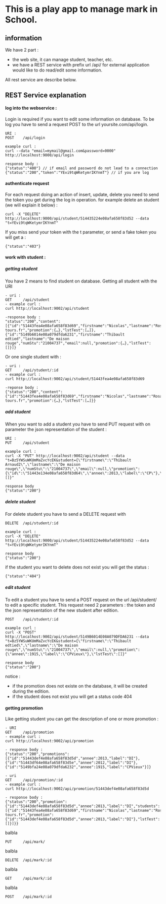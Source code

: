 # This is a play app to manage mark in School.

## information
We have 2 part : 

- the web site, it can manage student, teacher, etc.
- we have a REST service with prefix url /api/ for external application would like to do read/edit some information.
 
All rest service are describe below.

## REST Service explanation

#### log into the webservice : 
Login is required if you want to edit some information on database. To be log you have to send a request POST to the url yoursite.com/api/login.

	URI : 
	POST	/api/login
	
	example curl : 
	curl --data "email=mymail@gmail.com&password=0000" http://localhost:9000/api/login
	
	response body : 
	{"status":"400"} // if email and password do not lead to a connection
	{"status":"200","token":"YEvi9tqWKetymrIKYnmT"} // if you are log
	
#### authenticate request
For each request doing an action of insert, update, delete you need to send the token you get during the log in operation.
for example delete an student (we will explain it below) : 

	curl -X "DELETE" http://localhost:9000/api/student/514435224e08afa658f83d52 --data "t=YEvi9tqWKetymrIKYnmT"
	
If you miss send your token with the t parameter, or send a fake token you will get a :

	{"status":"403"}
	

#### work with student : 

##### getting student
You have 2 means to find student on database. Getting all student with the URI

	- uri : 
	GET		/api/student
	- example curl : 
	curl http://localhost:9002/api/student
	
	-response body : 
	"status":"200","content":[{"id":"51443fea4e08afa658f83d69","firstname":"Nicolas","lastname":"Rosado","numStu":"21004736","email":"rosado.nicolas@etu.univ-tours.fr","promotion":{…},"lstTest":[…]},{"id":"5149b6014e08a079dfda6231","firstname":"Thibault edtied","lastname":"De maison rouge","numStu":"21004737","email":null,"promotion":{…},"lstTest":[]}]}
	
Or one single student with : 
	
	- uri : 
	GET		/api/student/:id
	- example curl : 
	curl http://localhost:9002/api/student/51443fea4e08afa658f83d69
	
	-reponse body : 
	{"status":"200","content":{"id":"51443fea4e08afa658f83d69","firstname":"Nicolas","lastname":"Rosado","numStu":"21004736","email":"rosado.nicolas@etu.univ-tours.fr","promotion":{…},"lstTest":[…]}}
	


##### add student
When you want to add a student you have to send PUT request with on parameter the json representation of the student : 

	URI :
	PUT 	/api/student
	
	example curl : 
	curl -X "PUT" http://localhost:9002/api/student --data "t=Bz5YWSuWKUmMaZvcYcEK&student={\"firstname\":\"Thibault Arnaud2\",\"lastname\":\"De maison rouge\",\"numStu\":\"21004737\",\"email\":null,\"promotion\":{\"id\":\"51443e134e08afa658f83d64\",\"annee\":2013,\"label\":\"CP\"},\"lstTest\":[]}" 
	
	response body
	{"status":"200"}
	
##### delete student	
For delete student you have to send a DELETE request with 

	DELETE 	/api/student/:id
	
	example curl : 
	curl -X "DELETE" http://localhost:9000/api/student/514435224e08afa658f83d52 --data "t=YEvi9tqWKetymrIKYnmT"
	
	response body
	{"status":"200"}

if the student you want to delete does not exist you will get the status :

	{"status":"404"}

##### edit student
To edit a student you have to send a POST request on the url /api/student/<id> to edit a specific student. This request need 2 parameters : the token and the json representation of the new student after edition.

	POST	/api/student/:id
		
	example curl : 
	curl -X "POST" http://localhost:9002/api/student/5149B6014E08A079DFDA6231 --data "t=Bz5YWSuWKUmMaZvcYcEK&student={\"firstname\":\"Thibault edtied\",\"lastname\":\"De maison rouge\",\"numStu\":\"21004737\",\"email\":null,\"promotion\":{\"annee\":1915,\"label\":\"CPVieux\"},\"lstTest\":[]}"
	
	response body
	{"status":"200"}

notice : 

- if the promotion does not existe on the database, it will be created during the edition.
- if the student does not exist you will get a status code 404

#### getting promotion
Like getting student you can get the description of one or more promotion : 

	- URI
	GET		/api/promotion
	- example curl : 
	curl http://localhost:9002/api/promotion
	
	- response body : 
	{"status":"200","promotions":[{"id":"51443def4e08afa658f83d5d","annee":2013,"label":"DI"},{"id":"51443df64e08afa658f83d5e","annee":2012,"label":"DI"},{"id":"5149bfa24e08a079dfda6232","annee":1915,"label":"CPVieux"}]}
	
	- uri
	GET		/api/promotion/:id
	- example curl : 
	curl http://localhost:9002/api/promotion/51443def4e08afa658f83d5d
	
	- response body : 
	{"status":"200","promotion":{"id":"51443def4e08afa658f83d5d","annee":2013,"label":"DI","students":[{"id":"51443fea4e08afa658f83d69","firstname":"Nicolas","lastname":"Rosado","numStu":"21004736","email":"rosado.nicolas@etu.univ-tours.fr","promotion":{"id":"51443def4e08afa658f83d5d","annee":2013,"label":"DI"},"lstTest":[]}]}}

balbla

	PUT 	/api/mark/

balbla

	DELETE 	/api/mark/:id

balbla

	GET		/api/mark/:id

balbla

	POST	/api/mark/:id